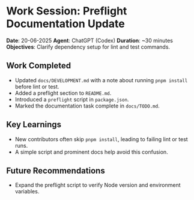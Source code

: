 # Work Session: Preflight Documentation Update

**Date**: 20-06-2025
**Agent**: ChatGPT (Codex)
**Duration**: ~30 minutes
**Objectives**: Clarify dependency setup for lint and test commands.

## Work Completed
- Updated `docs/DEVELOPMENT.md` with a note about running `pnpm install` before lint or test.
- Added a preflight section to `README.md`.
- Introduced a `preflight` script in `package.json`.
- Marked the documentation task complete in `docs/TODO.md`.

## Key Learnings
- New contributors often skip `pnpm install`, leading to failing lint or test runs.
- A simple script and prominent docs help avoid this confusion.

## Future Recommendations
- Expand the preflight script to verify Node version and environment variables.
